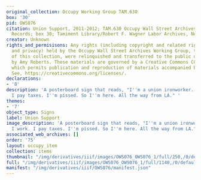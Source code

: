 ```yaml
---
original_collection: Occupy Working Group TAM.630
box: '30'
pid: OWS076
citation: Union Support, 2011-2012; TAM.630 Occupy Wall Street Archives Working Group
  Records; box 30; Tamiment Library/Robert F. Wagner Labor Archives, New York University
creator: Unknown
rights_and_permisisons: Any rights (including copyright and related rights to publicity
  and privacy) held by the Occupy Wall Street Archives Working Group, the creator
  of this collection, were relinquished and transferred to the public domain in 2013
  by Amy Roberts. These materials are governed by a Creative Commons CC0 license,
  which permits publication and reproduction of materials accompanied by full attribution.
  See, https://creativecommons.org/licenses/.
declarations:
- '8'
description: 'A posterboard sign that reads, "I''m a union ironworker. I vote. I work.
  I pay taxes. I''m pissed. So I''m here. All the way from LA." '
themes:
- '7'
object_type: Signs
label: Union Support
image_description: 'A posterboard sign that reads, "I''m a union ironworker. I vote.
  I work. I pay taxes. I''m pissed. So I''m here. All the way from LA." '
associated_web_archives: []
order: '75'
layout: occupy_item
collection: items
thumbnail: "/img/derivatives/iiif/images/OWS076_OWS076_1/full/250,/0/default.jpg"
full: "/img/derivatives/iiif/images/OWS076_OWS076_1/full/1140,/0/default.jpg"
manifest: "/img/derivatives/iiif/OWS076/manifest.json"
---
```

